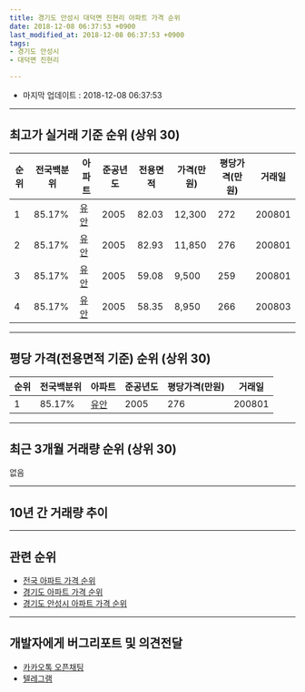 ```yaml
---
title: 경기도 안성시 대덕면 진현리 아파트 가격 순위
date: 2018-12-08 06:37:53 +0900
last_modified_at: 2018-12-08 06:37:53 +0900
tags:
- 경기도 안성시
- 대덕면 진현리

---
```


* 마지막 업데이트 : 2018-12-08 06:37:53

---

## 최고가 실거래 기준 순위 (상위 30)


|순위|전국백분위|아파트|준공년도|전용면적|가격(만원)|평당가격(만원)|거래일|
|---|---|---|---|---|---|---|---|
|1|85.17%|[유안](https://search.naver.com/search.naver?query=%EA%B2%BD%EA%B8%B0%EB%8F%84+%EC%95%88%EC%84%B1%EC%8B%9C+%EB%8C%80%EB%8D%95%EB%A9%B4+%EC%A7%84%ED%98%84%EB%A6%AC+%EC%9C%A0%EC%95%88)|2005|82.03|12,300|272|200801|
|2|85.17%|[유안](https://search.naver.com/search.naver?query=%EA%B2%BD%EA%B8%B0%EB%8F%84+%EC%95%88%EC%84%B1%EC%8B%9C+%EB%8C%80%EB%8D%95%EB%A9%B4+%EC%A7%84%ED%98%84%EB%A6%AC+%EC%9C%A0%EC%95%88)|2005|82.93|11,850|276|200801|
|3|85.17%|[유안](https://search.naver.com/search.naver?query=%EA%B2%BD%EA%B8%B0%EB%8F%84+%EC%95%88%EC%84%B1%EC%8B%9C+%EB%8C%80%EB%8D%95%EB%A9%B4+%EC%A7%84%ED%98%84%EB%A6%AC+%EC%9C%A0%EC%95%88)|2005|59.08|9,500|259|200801|
|4|85.17%|[유안](https://search.naver.com/search.naver?query=%EA%B2%BD%EA%B8%B0%EB%8F%84+%EC%95%88%EC%84%B1%EC%8B%9C+%EB%8C%80%EB%8D%95%EB%A9%B4+%EC%A7%84%ED%98%84%EB%A6%AC+%EC%9C%A0%EC%95%88)|2005|58.35|8,950|266|200803|


---

## 평당 가격(전용면적 기준) 순위 (상위 30)


|순위|전국백분위|아파트|준공년도|평당가격(만원)|거래일|
|---|---|---|---|---|---|
|1|85.17%|[유안](https://search.naver.com/search.naver?query=%EA%B2%BD%EA%B8%B0%EB%8F%84+%EC%95%88%EC%84%B1%EC%8B%9C+%EB%8C%80%EB%8D%95%EB%A9%B4+%EC%A7%84%ED%98%84%EB%A6%AC+%EC%9C%A0%EC%95%88)|2005|276|200801|


---

## 최근 3개월 거래량 순위 (상위 30)

없음

---

## 10년 간 거래량 추이


<div style="width:100%;">
    <canvas id="deal_progress" height="250"></canvas>
</div>

<script>
new Chart(document.getElementById("deal_progress"), {
    type: 'line',
    data: {
        labels: ['200812','200901','200902','200903','200904','200905','200906','200907','200908','200909','200910','200911','200912','201001','201002','201003','201004','201005','201006','201007','201008','201009','201010','201011','201012','201101','201102','201103','201104','201105','201106','201107','201108','201109','201110','201111','201112','201201','201202','201203','201204','201205','201206','201207','201208','201209','201210','201211','201212','201301','201302','201303','201304','201305','201306','201307','201308','201309','201310','201311','201312','201401','201402','201403','201404','201405','201406','201407','201408','201409','201410','201411','201412','201501','201502','201503','201504','201505','201506','201507','201508','201509','201510','201511','201512','201601','201602','201603','201604','201605','201606','201607','201608','201609','201610','201611','201612','201701','201702','201703','201704','201705','201706','201707','201708','201709','201710','201711','201712','201801','201802','201803','201804','201805','201806','201807','201808','201809','201810','201811','201812'],
        datasets: [{
            label: '실거래 수',
            pointRadius: 1,
            data: [0, 5, 2, 3, 2, 1, 6, 2, 4, 2, 2, 2, 4, 0, 2, 5, 4, 0, 2, 4, 6, 3, 1, 0, 1, 2, 2, 7, 4, 3, 6, 10, 7, 11, 5, 12, 7, 11, 7, 7, 7, 7, 4, 5, 5, 10, 5, 4, 5, 1, 4, 3, 3, 3, 8, 4, 3, 7, 8, 6, 6, 4, 7, 6, 3, 3, 7, 5, 7, 5, 3, 5, 6, 9, 4, 6, 3, 1, 4, 4, 0, 7, 4, 5, 4, 6, 3, 6, 5, 4, 5, 5, 7, 4, 5, 4, 4, 1, 4, 6, 1, 6, 3, 3, 4, 5, 0, 2, 3, 3, 0, 4, 5, 2, 1, 1, 2, 1, 0, 0, 0],
            borderColor: "rgba(255, 201, 14, 1)",
            backgroundColor: "rgba(255, 201, 14, 0.5)",
            fill: true,
        }]
    },
    options: {
        responsive: true,
        title: {
            display: true,
            text: '10년간 거래량 추이'
        },
        tooltips: {
            mode: 'index',
            intersect: false,
        },
        hover: {
            mode: 'nearest',
            intersect: true
        },
        scales: {
            xAxes: [{
                display: true,
                scaleLabel: {
                    display: true,
                    labelString: '년/월'
                }
            }],
            yAxes: [{
                display: true,
                ticks: {
                    suggestedMin: 0,
                },
                scaleLabel: {
                    display: true,
                    labelString: '실거래 수'
                }
            }]
        }
    }
});

</script>


---

## 관련 순위

- [전국 아파트 가격 순위](https://inasie.github.io/apt-ranking/전국)
- [경기도 아파트 가격 순위](https://inasie.github.io/apt-ranking/경기도)
- [경기도 안성시 아파트 가격 순위](https://inasie.github.io/apt-ranking/경기도-안성시)


---

## 개발자에게 버그리포트 및 의견전달

- [카카오톡 오픈채팅](https://open.kakao.com/o/gLJUAP4)
- [텔레그램](https://t.me/inasie)

